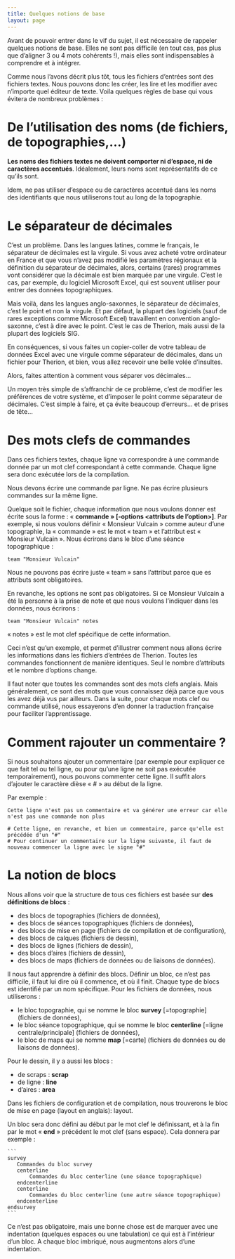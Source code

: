 ```yaml
---
title: Quelques notions de base
layout: page
---
```


Avant de pouvoir entrer dans le vif du sujet, il est nécessaire de rappeler quelques notions de base. Elles ne sont pas difficile (en tout cas, pas plus que d’aligner 3 ou 4 mots cohérents !), mais elles sont indispensables à comprendre et à intégrer.

Comme nous l’avons décrit plus tôt, tous les fichiers d’entrées sont des fichiers textes. Nous pouvons donc les créer, les lire et les modifier avec n’importe quel éditeur de texte. Voila quelques règles de base qui vous évitera de nombreux problèmes :

# De l’utilisation des noms (de fichiers, de topographies,…)

**Les noms des fichiers textes ne doivent comporter ni d’espace, ni de caractères accentués**. Idéalement, leurs noms sont représentatifs de ce qu’ils sont.

Idem, ne pas utiliser d’espace ou de caractères accentué dans les noms des identifiants que nous utiliserons tout au long de la topographie.

# Le séparateur de décimales

C’est un problème. Dans les langues latines, comme le français, le séparateur de décimales est la virgule. Si vous avez acheté votre ordinateur en France et que vous n’avez pas modifié les paramètres régionaux et la définition du séparateur de décimales, alors, certains (rares) programmes vont considérer que la décimale est bien marquée par une virgule. C’est le cas, par exemple, du logiciel Microsoft Excel, qui est souvent utiliser pour entrer des données topographiques.

Mais voilà, dans les langues anglo-saxonnes, le séparateur de décimales, c’est le point et non la virgule. Et par défaut, la plupart des logiciels (sauf de rares exceptions comme Microsoft Excel) travaillent en convention anglo-saxonne, c’est à dire avec le point. C’est le cas de Therion, mais aussi de la plupart des logiciels SIG.

En conséquences, si vous faites un copier-coller de votre tableau de données Excel avec une virgule comme séparateur de décimales, dans un fichier pour Therion, et bien, vous allez recevoir une belle volée d’insultes.

Alors, faites attention à comment vous séparer vos décimales…

Un moyen très simple de s’affranchir de ce problème, c’est de modifier les préférences de votre système, et d’imposer le point comme séparateur de décimales. C’est simple à faire, et ça évite beaucoup d’erreurs… et de prises de tête…

# Des mots clefs de commandes

Dans ces fichiers textes, chaque ligne va correspondre à une commande donnée par un mot clef correspondant à cette commande. Chaque ligne sera donc exécutée lors de la compilation.

Nous devons écrire une commande par ligne. Ne pas écrire plusieurs commandes sur la même ligne.

Quelque soit le fichier, chaque information que nous voulons donner est écrite sous la forme : « **commande » <attributs> [-options <attributs de l’option>]**. Par exemple, si nous voulons définir « Monsieur Vulcain » comme auteur d’une topographie, la « commande » est le mot « team » et l’attribut est « Monsieur Vulcain ». Nous écrirons dans le bloc d’une séance topographique :

	team "Monsieur Vulcain"

Nous ne pouvons pas écrire juste « team » sans l’attribut parce que es attributs sont obligatoires.

En revanche, les options ne sont pas obligatoires. Si ce Monsieur Vulcain a été la personne à la prise de note et que nous voulons l’indiquer dans les données, nous écrirons :

	team "Monsieur Vulcain" notes

« notes » est le mot clef spécifique de cette information.

Ceci n’est qu’un exemple, et permet d’illustrer comment nous allons écrire les informations dans les fichiers d’entrées de Therion. Toutes les commandes fonctionnent de manière identiques. Seul le nombre d’attributs et le nombre d’options change.

Il faut noter que toutes les commandes sont des mots clefs anglais. Mais généralement, ce sont des mots que vous connaissez déjà parce que vous les avez déjà vus par ailleurs. Dans la suite, pour chaque mots clef ou commande utilisé, nous essayerons d’en donner la traduction française pour faciliter l’apprentissage.

# Comment rajouter un commentaire ?

Si nous souhaitons ajouter un commentaire (par exemple pour expliquer ce que fait tel ou tel ligne, ou pour qu’une ligne ne soit pas exécutée temporairement), nous pouvons commenter cette ligne. Il suffit alors d’ajouter le caractère dièse « # » au début de la ligne.

Par exemple :

	Cette ligne n'est pas un commentaire et va générer une erreur car elle n'est pas une commande non plus

	# Cette ligne, en revanche, et bien un commentaire, parce qu'elle est précédée d'un "#"
	# Pour continuer un commentaire sur la ligne suivante, il faut de nouveau commencer la ligne avec le signe "#"

# La notion de blocs

Nous allons voir que la structure de tous ces fichiers est basée sur **des définitions de blocs** :

- des blocs de topographies (fichiers de données),
- des blocs de séances topographiques (fichiers de données),
- des blocs de mise en page (fichiers de compilation et de configuration),
- des blocs de calques (fichiers de dessin),
- des blocs de lignes (fichiers de dessin),
- des blocs d’aires (fichiers de dessin),
- des blocs de maps (fichiers de données ou de liaisons de données).

Il nous faut apprendre à définir des blocs. Définir un bloc, ce n’est pas difficile, il faut lui dire où il commence, et où il finit. Chaque type de blocs est identifié par un nom spécifique. Pour les fichiers de données, nous utiliserons :

- le bloc topographie, qui se nomme le bloc **survey** [=topographie] (fichiers de données),
- le bloc séance topographique, qui se nomme le bloc **centerline** [=ligne centrale/principale] (fichiers de données),
- le bloc de maps qui se nomme **map** [=carte] (fichiers de données ou de liaisons de données).

Pour le dessin, il y a aussi les blocs :

- de scraps : **scrap**
- de ligne : **line**
- d’aires : **area**

Dans les fichiers de configuration et de compilation, nous trouverons le bloc de mise en page (layout en anglais): layout.

Un bloc sera donc défini au début par le mot clef le définissant, et à la fin par le mot « **end** » précédent le mot clef (sans espace). Cela donnera par exemple :

	```
	survey
	   Commandes du bloc survey
	   centerline
	       Commandes du bloc centerline (une séance topographique)
	   endcenterline
	   centerline
	       Commandes du bloc centerline (une autre séance topographique)
	   endcenterline 
	endsurvey
	```

Ce n’est pas obligatoire, mais une bonne chose est de marquer avec une indentation (quelques espaces ou une tabulation) ce qui est à l’intérieur d’un bloc. A chaque bloc imbriqué, nous augmentons alors d’une indentation.
